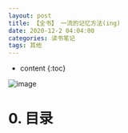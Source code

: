 ```yaml
---
layout: post
title: 【全书】 一流的记忆方法(ing)
date: 2020-12-2 04:04:00
categories: 读书笔记
tags: 其他
---
```

* content
{:toc}

![image](https://user-images.githubusercontent.com/18595935/51675009-c3a0ad00-2015-11e9-8e0c-aa197da9163d.png)

# 0. 目录


